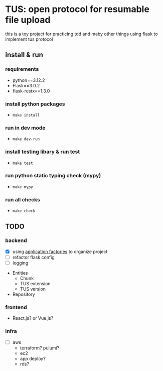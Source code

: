 # TUS: open protocol for resumable file upload

this is a toy project for practicing tdd and maby other things
using flask to implement tus protocol

## install & run

### requirements
- python==3.12.2
- Flask==3.0.2
- flask-restx==1.3.0

### install python packages
- `make install`

### run in dev mode
- `make dev-run`

### install testing libary & run test
- `make test`

### run python static typing check (mypy)
- `make mypy`

### run all checks
- `make check`


## TODO

### backend
- [x] using [application factories](https://flask.palletsprojects.com/en/3.0.x/patterns/appfactories/) to organize project
- [ ] refactor flask config
- [ ] logging

- Entities
    - Chunk
    - TUS extension
    - TUS version
- Repository

### frontend
- React.js? or Vue.js?

### infra
- [ ] aws
    - terraform? pulumi?
    - ec2
    - app deploy?
    - rds?
